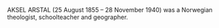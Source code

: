 AKSEL ARSTAL (25 August 1855 – 28 November 1940) was a Norwegian theologist, schoolteacher and geographer.
